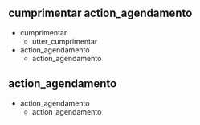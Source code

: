 ## cumprimentar action_agendamento
* cumprimentar
    - utter_cumprimentar
* action_agendamento
    - action_agendamento

## action_agendamento
* action_agendamento
    - action_agendamento
